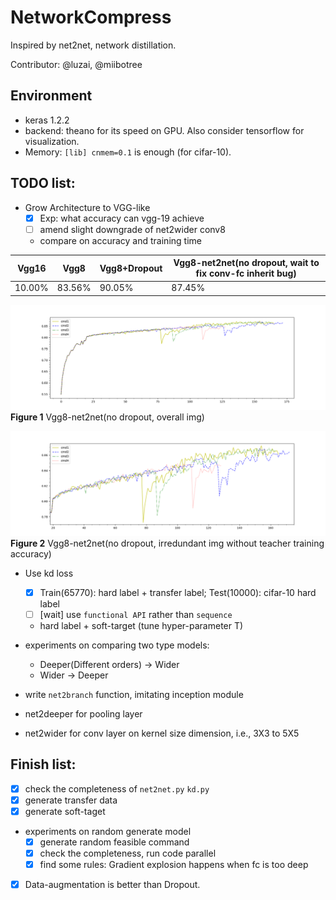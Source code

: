 # NetworkCompress

Inspired by net2net, network distillation.

Contributor: @luzai, @miibotree

## Environment
- keras 1.2.2
- backend: theano for its speed on GPU. Also consider tensorflow for visualization. 
- Memory: `[lib] cnmem=0.1` is enough (for cifar-10).


## TODO list:

- Grow Architecture to VGG-like
    - [x] Exp: what accuracy can vgg-19 achieve
    - [ ] amend slight downgrade of net2wider conv8
    - compare on accuracy and training time
    
|Vgg16|Vgg8|Vgg8+Dropout|Vgg8-net2net(no dropout, wait to fix conv-fc inherit bug)|
|--|--|---|---|
|10.00%|83.56%|90.05%|87.45%|

![](./doc/all.png)
**Figure 1** Vgg8-net2net(no dropout, overall img)

![](./doc/large.png)
**Figure 2** Vgg8-net2net(no dropout, irredundant img without teacher training accuracy)

- Use kd loss
  - [x] Train(65770): hard label + transfer label; Test(10000): cifar-10 hard label 
  - [ ] [wait] use `functional API` rather than `sequence`
  - hard label + soft-target (tune hyper-parameter T)
- experiments on  comparing two type models:
  - Deeper(Different orders) -> Wider
  - Wider -> Deeper

- write `net2branch` function, imitating inception module
- net2deeper for pooling layer
- net2wider for conv layer on kernel size dimension, i.e., 3X3 to 5X5

## Finish list:
- [x] check the completeness of `net2net.py` `kd.py`  
- [x] generate transfer data 
- [x] generate soft-taget
- experiments on random generate model
  - [x] generate random feasible command 
  - [x] check the completeness, run code parallel
  - [x] find some rules: Gradient explosion happens when fc is too deep
- [x] Data-augmentation is better than Dropout.
